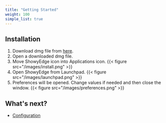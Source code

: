 ```yaml
---
title: "Getting Started"
weight: 100
simple_list: true
---
```


## Installation

1.  Download dmg file from [here](/).
2.  Open a downloaded dmg file.
3.  Move ShowyEdge icon into Applications icon.
    {{< figure src="/images/install.png" >}}
4.  Open ShowyEdge from Launchpad.
    {{< figure src="/images/launchpad.png" >}}
5.  Preferences will be opened.
    Change values if needed and then close the window.
    {{< figure src="/images/preferences.png" >}}

## What's next?

-   [Configuration](../configuration)
